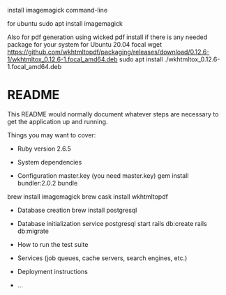 install imagemagick command-line

for ubuntu 
sudo apt install imagemagick

Also for pdf generation using wicked pdf 
install if there is any needed package for your system
for Ubuntu 20.04 focal
wget https://github.com/wkhtmltopdf/packaging/releases/download/0.12.6-1/wkhtmltox_0.12.6-1.focal_amd64.deb
sudo apt install ./wkhtmltox_0.12.6-1.focal_amd64.deb



# README

This README would normally document whatever steps are necessary to get the
application up and running.

Things you may want to cover:

* Ruby version 2.6.5

* System dependencies

* Configuration
master.key (you need master.key)
gem install bundler:2.0.2
bundle

brew install imagemagick
brew cask install wkhtmltopdf

* Database creation
brew install postgresql
* Database initialization
service postgresql start
rails db:create
rails db:migrate

* How to run the test suite

* Services (job queues, cache servers, search engines, etc.)

* Deployment instructions

* ...
